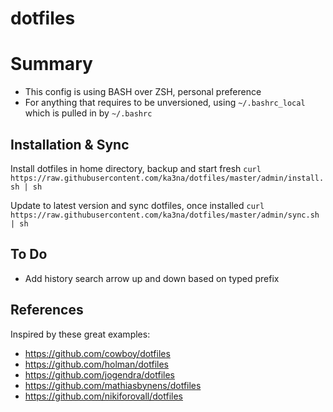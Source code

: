 # dotfiles

# Summary

- This config is using BASH over ZSH, personal preference
- For anything that requires to be unversioned, using `~/.bashrc_local` which is pulled in by `~/.bashrc`

## Installation & Sync

Install dotfiles in home directory, backup and start fresh
`curl https://raw.githubusercontent.com/ka3na/dotfiles/master/admin/install.sh | sh`

Update to latest version and sync dotfiles, once installed
`curl https://raw.githubusercontent.com/ka3na/dotfiles/master/admin/sync.sh | sh`

## To Do

- Add history search arrow up and down based on typed prefix

## References

Inspired by these great examples:
- https://github.com/cowboy/dotfiles
- https://github.com/holman/dotfiles
- https://github.com/jogendra/dotfiles
- https://github.com/mathiasbynens/dotfiles
- https://github.com/nikiforovall/dotfiles
